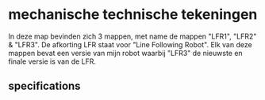 # mechanische technische tekeningen
In deze map bevinden zich 3 mappen, met name de mappen "LFR1", "LFR2" & "LFR3". De afkorting LFR staat voor "Line Following Robot". Elk van deze mappen bevat een versie van mijn robot waarbij "LFR3" de nieuwste en finale versie is van de LFR. 

  
## specifications
